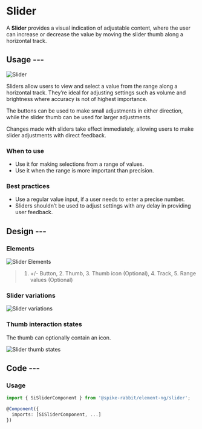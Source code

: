 # Slider

A **Slider** provides a visual indication of adjustable content, where the user
can increase or decrease the value by moving the slider thumb along a horizontal
track.

## Usage ---

![Slider](images/slider.png)

Sliders allow users to view and select a value from the range along a horizontal
track. They’re ideal for adjusting settings such as volume and brightness where
accuracy is not of highest importance.

The buttons can be used to make small adjustments in either direction, while
the slider thumb can be used for larger adjustments.

Changes made with sliders take effect immediately, allowing users to make slider
adjustments with direct feedback.

### When to use

- Use it for making selections from a range of values.
- Use it when the range is more important than precision.

### Best practices

- Use a regular value input, if a user needs to enter a precise number.
- Sliders shouldn’t be used to adjust settings with any delay in providing user
  feedback.

## Design ---

### Elements

![Slider Elements](images/slider-elements.png)

> 1. +/- Button, 2. Thumb, 3. Thumb icon (Optional), 4. Track, 5. Range values (Optional)

### Slider variations

![Slider variations](images/slider-variations.png)

### Thumb interaction states

The thumb can optionally contain an icon.

![Slider thumb states](images/slider-thumb-states.png)

## Code ---

### Usage

```ts
import { SiSliderComponent } from '@spike-rabbit/element-ng/slider';

@Component({
  imports: [SiSliderComponent, ...]
})
```

<si-docs-component base="si-slider">
  <si-docs-tab example="si-slider" heading="Default slider"></si-docs-tab>
  <si-docs-tab example="si-slider-icon" heading="with icon"></si-docs-tab>
</si-docs-component>

<si-docs-api component="SiSliderComponent"></si-docs-api>

<si-docs-types></si-docs-types>
